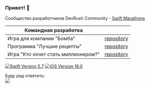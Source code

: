 ### Привет! 👋


Сообщество разработчиков DevRush Community - [Swift Marathons](https://t.me/devrush_community/13663)

|<center>Командная разработка||
|:-|:-|
|Игра для компании "Бомба"					        |[repository](https://github.com/s9888556/SM8Bomb)       |
|Программа "Лучшие рецепты" 					        |[repository](https://github.com/s9888556/SM8BestRecipes)|
|Игра "Кто хочет стать миллионером?"		        |[repository](https://github.com/s9888556/SM11WhoWantsToBeAMillionaire)|

<p align="left"> 
<a href="https://swift.org">
<img src="https://img.shields.io/badge/Swift-5.7-red" alt="Swift Version 5.7" /></a>
<a href="https://developer.apple.com/ios/">
<img src="https://img.shields.io/badge/iOS-15.0%2B-success" alt="iOS Version 16.0"/></a>
</p>

Буду рад ответить:\
 <a href="https://t.me/s9888556"><img src="https://img.shields.io/badge/Telegram-2CA5E0?style=for-the-badge&logo=telegram&logoColor=white"/></a>
